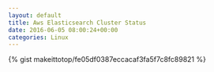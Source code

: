 ```yaml
---
layout: default                                                                                                              
title: Aws Elasticsearch Cluster Status                                                                                                                       
date: 2016-06-05 08:00:24+00:00                                                                                                                        
categories: Linux                                                                                                                
---                                                                                                                              
```


{% gist makeittotop/fe05df0387eccacaf3fa5f7c8fc89821 %}                                                                                                           

